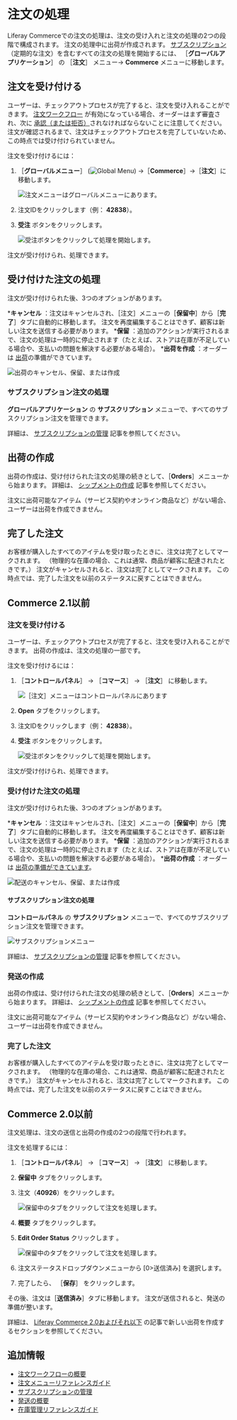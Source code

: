 # 注文の処理

Liferay Commerceでの注文の処理は、注文の受け入れと注文の処理の2つの段階で構成されます。 注文の処理中に出荷が作成されます。 [サブスクリプション](../subscriptions/managing-subscriptions.md) （定期的な注文）を含むすべての注文の処理を開始するには、 ［**グローバルアプリケーション**］ の
［**注文**］ メニュー&rarr; **Commerce** メニューに移動します。</p> 



## 注文を受け付ける

ユーザーは、チェックアウトプロセスが完了すると、注文を受け入れることができます。 [注文ワークフロー](../order-workflows/enabling-or-disabling-order-workflows.md) が有効になっている場合、オーダーはまず審査され、次に [承認（または拒否）](../order-workflows/approving-or-rejecting-orders-in-order-workflows.md)されなければならないことに注意してください。 注文が確認されるまで、注文はチェックアウトプロセスを完了していないため、この時点では受け付けられていません。

注文を受け付けるには：

1. ［**グローバルメニュー**］ (![Global Menu](../../images/icon-applications-menu.png)) →［**Commerce**］→［**注文**］に移動します。
   
   ![注文メニューはグローバルメニューにあります。](./processing-an-order/images/07.png)

1. 注文IDをクリックします（例： **42838**）。

1. **受注** ボタンをクリックします。
   
   ![受注ボタンをクリックして処理を開始します。](./processing-an-order/images/02.png)

注文が受け付けられ、処理できます。



## 受け付けた注文の処理

注文が受け付けられた後、3つのオプションがあります。

***キャンセル** ：注文はキャンセルされ、［注文］メニューの［**保留中**］から［**完了**］タブに自動的に移動します。 注文を再度編集することはできず、顧客は新しい注文を送信する必要があります。
***保留** ：追加のアクションが実行されるまで、注文の処理は一時的に停止されます（たとえば、ストアは在庫が不足している場合や、支払いの問題を解決する必要がある場合）。
***出荷を作成** ：オーダーは [出荷](../shipments/introduction-to-shipments.md)の準備ができています。

![出荷のキャンセル、保留、または作成](./processing-an-order/images/04.png)



### サブスクリプション注文の処理

**グローバルアプリケーション** の **サブスクリプション** メニューで、すべてのサブスクリプション注文を管理できます。

詳細は、 [サブスクリプションの管理](../subscriptions/managing-subscriptions.md) 記事を参照してください。



## 出荷の作成

出荷の作成は、受け付けられた注文の処理の続きとして、［**Orders**］メニューから始まります。 詳細は、 [シップメントの作成](../shipments/creating-a-shipment.md) 記事を参照してください。

注文に出荷可能なアイテム（サービス契約やオンライン商品など）がない場合、ユーザーは出荷を作成できません。



## 完了した注文

お客様が購入したすべてのアイテムを受け取ったときに、注文は完了としてマークされます。 （物理的な在庫の場合、これは通常、商品が顧客に配達されたときです。） 注文がキャンセルされると、注文は完了としてマークされます。 この時点では、完了した注文を以前のステータスに戻すことはできません。



## Commerce 2.1以前



### 注文を受け付ける

ユーザーは、チェックアウトプロセスが完了すると、注文を受け入れることができます。 出荷の作成は、注文の処理の一部です。

注文を受け付けるには：

1. ［**コントロールパネル**］ → ［**コマース**］ → ［**注文**］ に移動します。
   
   ![［注文］メニューはコントロールパネルにあります](./processing-an-order/images/01.png)

1. **Open** タブをクリックします。

1. 注文IDをクリックします（例： **42838**）。
1. **受注** ボタンをクリックします。
   
   ![受注ボタンをクリックして処理を開始します。](./processing-an-order/images/02.png)

注文が受け付けられ、処理できます。



### 受け付けた注文の処理

注文が受け付けられた後、3つのオプションがあります。

***キャンセル** ：注文はキャンセルされ、［注文］メニューの［**保留中**］から［**完了**］タブに自動的に移動します。 注文を再度編集することはできず、顧客は新しい注文を送信する必要があります。
***保留** ：追加のアクションが実行されるまで、注文の処理は一時的に停止されます（たとえば、ストアは在庫が不足している場合や、支払いの問題を解決する必要がある場合）。
***出荷の作成** ：オーダーは [出荷の準備ができています](../shipments/introduction-to-shipments.md)。

![配送のキャンセル、保留、または作成](./processing-an-order/images/04.png)



#### サブスクリプション注文の処理

**コントロールパネル** の **サブスクリプション** メニューで、すべてのサブスクリプション注文を管理できます。

![サブスクリプションメニュー](./processing-an-order/images/03.png)

詳細は、 [サブスクリプションの管理](../subscriptions/managing-subscriptions.md) 記事を参照してください。



### 発送の作成

出荷の作成は、受け付けられた注文の処理の続きとして、［**Orders**］メニューから始まります。 詳細は、 [シップメントの作成](../shipments/creating-a-shipment.md) 記事を参照してください。

注文に出荷可能なアイテム（サービス契約やオンライン商品など）がない場合、ユーザーは出荷を作成できません。



### 完了した注文

お客様が購入したすべてのアイテムを受け取ったときに、注文は完了としてマークされます。 （物理的な在庫の場合、これは通常、商品が顧客に配達されたときです。） 注文がキャンセルされると、注文は完了としてマークされます。 この時点では、完了した注文を以前のステータスに戻すことはできません。



## Commerce 2.0以前

注文処理は、注文の送信と出荷の作成の2つの段階で行われます。

注文を処理するには：

1. ［**コントロールパネル**］ → ［**コマース**］ → ［**注文**］ に移動します。
1. **保留中** タブをクリックします。
1. 注文（**40926**）をクリックします。
   
   ![保留中のタブをクリックして注文を処理します。](./processing-an-order/images/05.png)

1. **概要** タブをクリックします。

1. **Edit Order Status** クリックします 。
   
   ![保留中のタブをクリックして注文を処理します。](./processing-an-order/images/06.png)

1. 注文ステータスドロップダウンメニューから [0>送信済み</em>] を選択します。

1. 完了したら、 ［**保存**］ をクリックします。

その後、注文は［**送信済み**］タブに移動します。 注文が送信されると、発送の準備が整います。

詳細は、 [Liferay Commerce 2.0およびそれ以下](../shipments/creating-a-shipment.md#creating-a-new-shipment-on-liferay-commerce-2-0-and-below) の記事で新しい出荷を作成するセクションを参照してください。



## 追加情報

* [注文ワークフローの概要](../order-workflows/introduction-to-order-workflows.md)
* [注文メニューリファレンスガイド](./orders-menu-reference-guide.md)
* [サブスクリプションの管理](../subscriptions/managing-subscriptions.md)
* [発送の概要](../shipments/introduction-to-shipments.md)
* [在庫管理リファレンスガイド](../../product-management/managing-inventory/inventory-management-reference-guide.md)
